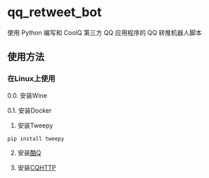 # qq_retweet_bot
使用 Python 编写和 CoolQ 第三方 QQ 应用程序的 QQ 转推机器人脚本

## 使用方法
### 在Linux上使用

0.0. 安装Wine

0.1. 安装Docker

1. 安装Tweepy
<pre><code>pip install tweepy</pre></code>
2. 安装<a href="https://cqp.cc/">酷Q</a>

3. 安装<a href="https://cqhttp.cc/">CQHTTP</a>
